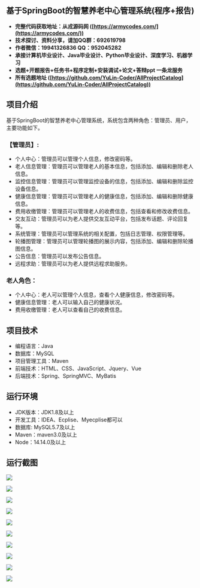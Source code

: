 ## 基于SpringBoot的智慧养老中心管理系统(程序+报告)

- <b>完整代码获取地址：从戎源码网 ([https://armycodes.com/](https://armycodes.com/))</b>
- <b>技术探讨、资料分享，请加QQ群：692619798</b> 
- <b>作者微信：19941326836  QQ：952045282</b> 
- <b>承接计算机毕业设计、Java毕业设计、Python毕业设计、深度学习、机器学习</b>
- <b>选题+开题报告+任务书+程序定制+安装调试+论文+答辩ppt 一条龙服务</b>
- <b>所有选题地址 ([https://github.com/YuLin-Coder/AllProjectCatalog](https://github.com/YuLin-Coder/AllProjectCatalog)) </b>

## 项目介绍
基于SpringBoot的智慧养老中心管理系统，系统包含两种角色：管理员、用户，主要功能如下。

### 【管理员】:
- 个人中心：管理员可以管理个人信息，修改密码等。
- 老人信息管理：管理员可以管理老人的基本信息，包括添加、编辑和删除老人信息。
- 监控信息管理：管理员可以管理监控设备的信息，包括添加、编辑和删除监控设备信息。
- 健康信息管理：管理员可以管理老人的健康信息，包括添加、编辑和删除健康信息。
- 费用收缴管理：管理员可以管理老人的收费信息，包括查看和修改收费信息。
- 交友互动：管理员可以为老人提供交友互动平台，包括发布话题、评论回复等。
- 系统管理：管理员可以管理系统的相关配置，包括日志管理、权限管理等。
- 轮播图管理：管理员可以管理轮播图的展示内容，包括添加、编辑和删除轮播图信息。
- 公告信息：管理员可以发布公告信息。
- 远程求助：管理员可以为老人提供远程求助服务。

### 老人角色：
- 个人中心：老人可以管理个人信息，查看个人健康信息，修改密码等。
- 健康信息管理：老人可以输入自己的健康状况。
- 费用收缴管理：老人可以查看自己的收费信息。

## 项目技术
- 编程语言：Java
- 数据库：MySQL
- 项目管理工具：Maven
- 前端技术：HTML、CSS、JavaScript、Jquery、Vue
- 后端技术：Spring、SpringMVC、MyBatis

## 运行环境
- JDK版本：JDK1.8及以上
- 开发工具：IDEA、Ecplise、Myecplise都可以
- 数据库: MySQL5.7及以上
- Maven：maven3.0及以上
- Node：14.14.0及以上

## 运行截图
![](screenshot/1.png)

![](screenshot/2.png)

![](screenshot/3.png)

![](screenshot/4.png)

![](screenshot/5.png)

![](screenshot/6.png)

![](screenshot/7.png)

![](screenshot/8.png)

![](screenshot/9.png)

![](screenshot/10.png)
